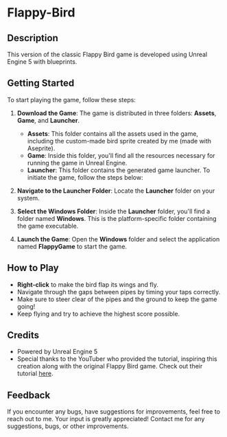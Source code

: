 # Flappy-Bird

## Description
This version of the classic Flappy Bird game is developed using Unreal Engine 5 with blueprints.


## Getting Started
To start playing the game, follow these steps:

1. **Download the Game**: The game is distributed in three folders: **Assets**, **Game**, and **Launcher**. 
   
   - **Assets**: This folder contains all the assets used in the game, including the custom-made bird sprite created by me (made with Aseprite).
   - **Game**: Inside this folder, you'll find all the resources necessary for running the game in Unreal Engine.
   - **Launcher**: This folder contains the generated game launcher. To initiate the game, follow the steps below:
   
2. **Navigate to the Launcher Folder**: Locate the **Launcher** folder on your system.
3. **Select the Windows Folder**: Inside the **Launcher** folder, you'll find a folder named **Windows**. This is the platform-specific folder containing the game executable.
4. **Launch the Game**: Open the **Windows** folder and select the application named **FlappyGame** to start the game.


## How to Play
- **Right-click** to make the bird flap its wings and fly.
- Navigate through the gaps between pipes by timing your taps correctly.
- Make sure to steer clear of the pipes and the ground to keep the game going!
- Keep flying and try to achieve the highest score possible.


## Credits
- Powered by Unreal Engine 5
- Special thanks to the YouTuber who provided the tutorial, inspiring this creation along with the original Flappy Bird game. Check out their tutorial [here](https://www.youtube.com/watch?v=xCcHCO23hR4).
  

## Feedback
If you encounter any bugs, have suggestions for improvements, feel free to reach out to me. Your input is greatly appreciated! Contact me for any suggestions, bugs, or other improvements.

